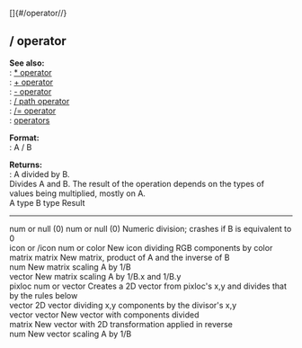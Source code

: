 []{#/operator//}    
## / operator    
**See also:**    
:   [\* operator](/ref/operator/*/*.md)    
:   [+ operator](/ref/operator/+/+.md)    
:   [- operator](/ref/operator/-/-.md)    
:   [/ path operator](/ref/operator/path///.md)    
:   [/= operator](/ref/operator//=/=.md)    
:   [operators](/ref/operator/operator.md)    
<!-- -->    
**Format:**    
:   A / B    
<!-- -->    
**Returns:**    
:   A divided by B.    
Divides A and B. The result of the operation depends on the types of    
values being multiplied, mostly on A.    
  A type            B type                                                    Result    
  ----------------- --------------------------------------------------------- ----------------------------------------------------------------------------    
  num or null (0)   num or null (0)                                           Numeric division; crashes if B is equivalent to 0    
  icon or /icon     num or color                                              New icon dividing RGB components by color    
  matrix            matrix                                                    New matrix, product of A and the inverse of B    
                    num                                                       New matrix scaling A by 1/B    
                    vector                                                    New matrix scaling A by 1/B.x and 1/B.y    
  pixloc            num or vector                                             Creates a 2D vector from pixloc\'s x,y and divides that by the rules below    
  vector            2D vector dividing x,y components by the divisor\'s x,y       
  vector            vector                                                    New vector with components divided    
                    matrix                                                    New vector with 2D transformation applied in reverse    
                    num                                                       New vector scaling A by 1/B  